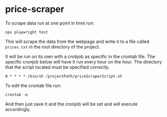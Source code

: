# price-scraper

To scrape data run at one point in time run:

`npx playwright test`

This will scrape the data from the webpage and write it to a file called `prices.txt` in the root directory of the project.

It will be run on its own with a crobjob as specific in the crontab file. The specific cronjob below will have it run every hour on the hour. The directory that the script located must be specified correctly.

`0 * * * * /bin/sh /projectPath/priceScraperScript.sh`

To edit the crontab file run:

`crontab -e`

And then just save it and the cronjob will be set and will execute accordingly.